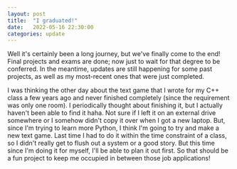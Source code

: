 ```yaml
---
layout: post
title:  "I graduated!"
date:   2022-05-16 22:30:00
categories: update
---
```


Well it's certainly been a long journey, but we've finally come to the end! Final projects and exams are done; now just to wait for that degree to be conferred. In the meantime, updates are still happening for some past projects, as well as my most-recent ones that were just completed.

I was thinking the other day about the text game that I wrote for my C++ class a few years ago and never finished completely (since the requirement was only one room). I periodically thought about finishing it, but I actually haven't been able to find it haha. Not sure if I left it on an external drive somewhere or I somehow didn't copy it over when I got a new laptop. But, since I'm trying to learn more Python, I think I'm going to try and make a new text game. Last time I had to do it within the time constraint of a class, so I didn't really get to flush out a system or a good story. But this time since I'm doing it for myself, I'll be able to plan it out first. So that should be a fun project to keep me occupied in between those job applications!
